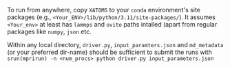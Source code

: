 To run from anywhere, copy `XATOMS` to your `conda` environment's site packages (e.g., `<Your_ENV>/lib/python/3.11/site-packages/`). It assumes `<Your_env>` at least has `lammps` and `ovito` paths intalled (apart from regular packages 
like `numpy`, `json` etc. 

Within any local directory,  `driver.py`, `input_paramters.json` and `md_metadata` (or your preferred dir-name) should be sufficient to submit the runs with `srun(mprirun) -n <num_procs> python driver.py input_parameters.json`
